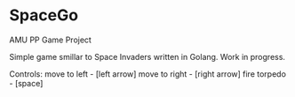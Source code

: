 # SpaceGo
AMU PP Game Project

Simple game smillar to Space Invaders written in Golang. 
Work in progress.

Controls:
move to left - [left arrow]
move to right - [right arrow]
fire torpedo - [space]
